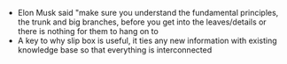 
- Elon Musk said "make sure you understand the fundamental principles, the trunk and big branches, before you get into the leaves/details or there is nothing for them to hang on to
- A key to why slip box is useful, it ties any new information with existing knowledge base so that everything is interconnected